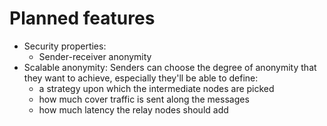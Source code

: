 <!-- ---
description: Upcoming features.
--- -->

# Planned features

- Security properties:
  - Sender-receiver anonymity
- Scalable anonymity: Senders can choose the degree of anonymity that they want to achieve, especially they'll be able to define:
  - a strategy upon which the intermediate nodes are picked
  - how much cover traffic is sent along the messages
  - how much latency the relay nodes should add
